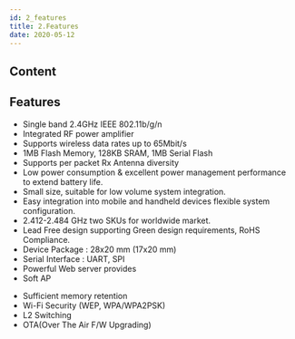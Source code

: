 ```yaml
---
id: 2_features
title: 2.Features
date: 2020-05-12
---
```



## Content
## Features

  - Single band 2.4GHz IEEE 802.11b/g/n
  - Integrated RF power amplifier
  - Supports wireless data rates up to 65Mbit/s
  - 1MB Flash Memory, 128KB SRAM, 1MB Serial Flash 
  - Supports per packet Rx Antenna diversity
  - Low power consumption & excellent power management performance to
    extend battery life.
  - Small size, suitable for low volume system integration.
  - Easy integration into mobile and handheld devices flexible system
    configuration.
  - 2.412-2.484 GHz two SKUs for worldwide market.
  - Lead Free design supporting Green design requirements, RoHS
    Compliance.
  - Device Package : 28x20 mm (17x20 mm)
  - Serial Interface : UART, SPI
  - Powerful Web server provides
  - Soft AP

<!-- end list -->


   * Sufficient memory retention
   * Wi-Fi Security (WEP, WPA/WPA2PSK)
   * L2 Switching
   * OTA(Over The Air F/W Upgrading)

